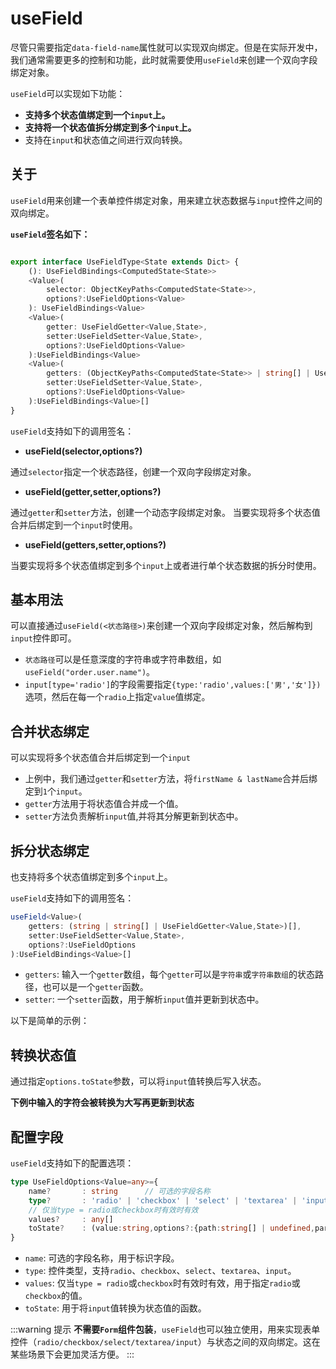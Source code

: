 # useField

尽管只需要指定`data-field-name`属性就可以实现双向绑定。但是在实际开发中，我们通常需要更多的控制和功能，此时就需要使用`useField`来创建一个双向字段绑定对象。

`useField`可以实现如下功能：

- **支持多个状态值绑定到一个`input`上。**
- **支持将一个状态值拆分绑定到多个`input`上。**
- 支持在`input`和状态值之间进行双向转换。


## 关于

`useField`用来创建一个表单控件绑定对象，用来建立状态数据与`input`控件之间的双向绑定。

**`useField`签名如下：**

```ts

export interface UseFieldType<State extends Dict> {
    (): UseFieldBindings<ComputedState<State>>
    <Value>(
        selector: ObjectKeyPaths<ComputedState<State>>,
        options?:UseFieldOptions<Value>
    ): UseFieldBindings<Value>
    <Value>(
        getter: UseFieldGetter<Value,State>,
        setter:UseFieldSetter<Value,State>,
        options?:UseFieldOptions<Value>
    ):UseFieldBindings<Value>
    <Value>(
        getters: (ObjectKeyPaths<ComputedState<State>> | string[] | UseFieldGetter<Value,State>)[],
        setter:UseFieldSetter<Value,State>,
        options?:UseFieldOptions<Value>
    ):UseFieldBindings<Value>[]
}
```

`useField`支持如下的调用签名：

- **useField(selector,options?)**

通过`selector`指定一个状态路径，创建一个双向字段绑定对象。

- **useField(getter,setter,options?)**

通过`getter`和`setter`方法，创建一个动态字段绑定对象。
当要实现将多个状态值合并后绑定到一个`input`时使用。

- **useField(getters,setter,options?)**
 
当要实现将多个状态值绑定到多个`input`上或者进行单个状态数据的拆分时使用。
 

## 基本用法

可以直接通过`useField(<状态路径>)`来创建一个双向字段绑定对象，然后解构到`input`控件即可。

<demo react="form/field/useFieldBase.tsx"/>
 
- `状态路径`可以是任意深度的字符串或字符串数组，如`useField("order.user.name")`。
- `input[type='radio']`的字段需要指定`{type:'radio',values:['男','女']})`选项，然后在每一个`radio`上指定`value`值绑定。


## 合并状态绑定

可以实现将多个状态值合并后绑定到一个`input`

<demo react="form/field/useFieldCombo.tsx"/>

- 上例中，我们通过`getter`和`setter`方法，将`firstName & lastName`合并后绑定到`1`个`input`。
- `getter`方法用于将状态值合并成一个值。
- `setter`方法负责解析`input`值,并将其分解更新到状态中。

 
## 拆分状态绑定

也支持将多个状态值绑定到多个`input`上。

`useField`支持如下的调用签名：

```ts
useField<Value>(
    getters: (string | string[] | UseFieldGetter<Value,State>)[],
    setter:UseFieldSetter<Value,State>,
    options?:UseFieldOptions
):UseFieldBindings<Value>[]
```

- `getters`:  输入一个`getter`数组，每个`getter`可以是`字符串`或`字符串数组`的状态路径，也可以是一个`getter`函数。
- `setter`:  一个`setter`函数，用于解析`input`值并更新到状态中。

以下是简单的示例：

<demo react="form/field/useFieldIpAddress.tsx"/>

## 转换状态值

通过指定`options.toState`参数，可以将`input`值转换后写入状态。

**下例中输入的字符会被转换为大写再更新到状态**

<demo react="form/field/useFieldToState.tsx"
  title="将输入字符全部转换为大写"
/>


## 配置字段

`useField`支持如下的配置选项：

```ts 
type UseFieldOptions<Value=any>={
    name?       : string      // 可选的字段名称    
    type?       : 'radio' | 'checkbox' | 'select' | 'textarea' | 'input'
    // 仅当type = radio或checkbox时有效时有效
    values?     : any[] 
    toState?    : (value:string,options?:{path:string[] | undefined,part:number})=>Value    // 将数据更新到状态中时调用进行转换
}
```

- `name`:  可选的字段名称，用于标识字段。
- `type`:  控件类型，支持`radio`、`checkbox`、`select`、`textarea`、`input`。
- `values`:  仅当`type = radio`或`checkbox`时有效时有效，用于指定`radio`或`checkbox`的值。
- `toState`:  用于将`input`值转换为状态值的函数。




:::warning 提示
**不需要`Form`组件包装**，`useField`也可以独立使用，用来实现表单控件（`radio/checkbox/select/textarea/input`）与状态之间的双向绑定。这在某些场景下会更加灵活方便。
:::